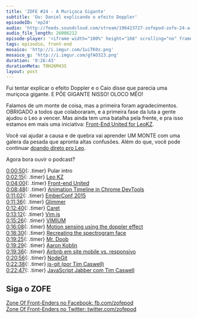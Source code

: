 ```yaml
---
title: 'ZOFE #24 - A Muriçoca Gigante'
subtitle: 'Ou: Daniel explicando o efeito Doppler'
episodeID: 'ep24'
audio: 'http://feeds.soundcloud.com/stream/196423727-zofepod-zofe-24-a-muricoca-gigante'
audio_file_length: 26006212
episode-player: '<iframe width="100%" height="166" scrolling="no" frameborder="no" src="https://w.soundcloud.com/player/?url=https%3A//api.soundcloud.com/tracks/196423727&amp;color=ff5500&amp;auto_play=false&amp;hide_related=false&amp;show_comments=true&amp;show_user=true&amp;show_reposts=false"></iframe>'
tags: episodio, front-end
mosaico: 'http://i.imgur.com/1uiTK0z.png'
mosaico_g: 'http://i.imgur.com/gfAO323.png'
duration: '0:26:43'
durationMeta: T0H26M43S
layout: post
---
```



Fui tentar explicar o efeito Doppler e o Caio disse que parecia uma muriçoca gigante. E PÕE GIGANTE NISSO! OLOCO MÊO!
<!-- excerpt -->

Falamos de um monte de coisa, mas a primeira foram agradecimentos. OBRIGADO a todos que colaboraram, e a primeira fase da luta a gente ajudou o Leo a vencer. Mas ainda tem uma batalha pela frente, e pra isso estamos em mais uma iniciativa: [Front-End United for LeoKZ](http://frontendunited.io/leokzw/).

Você vai ajudar a causa e de quebra vai aprender UM MONTE com uma galera da pesada que apronta altas confusões. Além do que, você pode continuar [doando direto pro Leo](http://leokz.com/campanha/).

Agora bora ouvir o podcast?

[0:00:50](#t=0:00:50){: .timer} Pular intro<br>
[0:02:15](#t=0:02:15){: .timer} [Leo KZ](http://leokz.com/campanha/)<br>
[0:04:00](#t=0:04:00){: .timer} [Front-end United](http://frontendunited.io/leokzw/)<br>
[0:08:48](#t=0:08:48){: .timer} [Animation Timeline in Chrome DevTools](https://www.youtube.com/watch?v=U9xfYbKxosI)<br>
[0:11:02](#t=0:11:02){: .timer} [EmberConf 2015](https://www.youtube.com/playlist?list=PLE7tQUdRKcyacwiUPs0CjPYt6tJub4xXU#emberconf)<br>
[0:11:36](#t=0:11:36){: .timer} [Glimmer](https://github.com/emberjs/ember.js/pull/10501)<br>
[0:12:40](#t=0:12:40){: .timer} [Caret](https://github.com/thomaswilburn/Caret)<br>
[0:13:12](#t=0:13:12){: .timer} [Vim.js](https://github.com/coolwanglu/vim.js)<br>
[0:15:26](#t=0:15:26){: .timer} [VIMIUM](https://vimium.github.io/)<br>
[0:16:08](#t=0:16:08){: .timer} [Motion sensing using the doppler effect](http://danielrapp.github.io/doppler/)<br>
[0:18:30](#t=0:18:30){: .timer} [Recreating the spectrogram face](http://danielrapp.github.io/spectroface/)<br>
[0:19:25](#t=0:19:25){: .timer} [Mr. Doob](http://mrdoob.com)<br>
[0:19:29](#t=0:19:29){: .timer} [Aaron Koblin](http://www.aaronkoblin.com)<br>
[0:19:36](#t=0:19:36){: .timer} [Airbnb em site mobile vs. responsivo](http://responsivewebdesign.com/podcast/airbnb.html)<br>
[0:20:56](#t=0:20:56){: .timer} [NodeGit](http://www.nodegit.org/)<br>
[0:22:38](#t=0:22:38){: .timer} [js-git (por Tim Caswell)](https://github.com/creationix/js-git)<br>
[0:22:47](#t=0:22:47){: .timer} [JavaScript Jabber com Tim Caswell](http://devchat.tv/js-jabber/101-jsj-js-git-with-tim-caswell)<br>

## Siga o ZOFE

[Zone Of Front-Enders no Facebook: fb.com/zofepod](http://fb.com/zofepod/ "ZOFE no Facebook: fb.com/zofepod")<br>
[Zone Of Front-Enders no Twitter: twitter.com/zofepod](http://twitter.com/zofepod/ "ZOFE no Twitter")<br>
